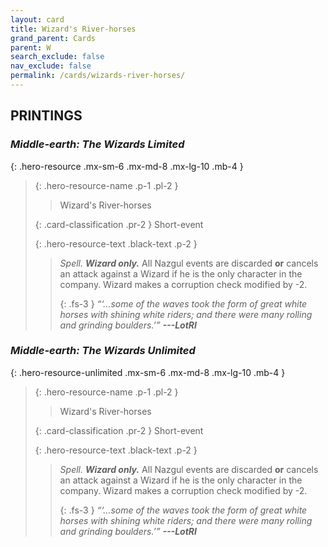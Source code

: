```yaml
---
layout: card
title: Wizard's River-horses
grand_parent: Cards
parent: W
search_exclude: false
nav_exclude: false
permalink: /cards/wizards-river-horses/
---
```


## PRINTINGS


### _Middle-earth: The Wizards Limited_

{: .hero-resource .mx-sm-6 .mx-md-8 .mx-lg-10 .mb-4 }
> {: .hero-resource-name .p-1 .pl-2 }
> > <div class="card-mp"></div>
> > <div class="card-name">Wizard's River-horses</div>
>
> {: .card-classification .pr-2 }
> Short-event
>
> {: .hero-resource-text .black-text .p-2 }
> > _Spell._ _**Wizard only.**_ All Nazgul events are discarded **or** cancels an attack against a Wizard if he is the only character in the company. Wizard makes a corruption check modified by -2. 
> > 
> > {: .fs-3 } 
> > _“‘...some of the waves took the form of great white horses with shining white riders; and there were many rolling and grinding boulders.’”_ ***---&#65279;LotRI*** 
> 

### _Middle-earth: The Wizards Unlimited_

{: .hero-resource-unlimited .mx-sm-6 .mx-md-8 .mx-lg-10 .mb-4 }
> {: .hero-resource-name .p-1 .pl-2 }
> > <div class="card-mp"></div>
> > <div class="card-name">Wizard's River-horses</div>
>
> {: .card-classification .pr-2 }
> Short-event
>
> {: .hero-resource-text .black-text .p-2 }
> > _Spell._ _**Wizard only.**_ All Nazgul events are discarded **or** cancels an attack against a Wizard if he is the only character in the company. Wizard makes a corruption check modified by -2. 
> > 
> > {: .fs-3 } 
> > _“‘...some of the waves took the form of great white horses with shining white riders; and there were many rolling and grinding boulders.’”_ ***---&#65279;LotRI*** 
> 
